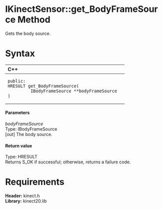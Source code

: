 IKinectSensor::get\_BodyFrameSource Method  
==========================================  

Gets the body source. <span id="syntaxSection"></span>

Syntax  
======  

<table>
<colgroup>
<col width="100%" />
</colgroup>
<thead>
<tr class="header">
<th align="left">C++</th>
</tr>
</thead>
<tbody>
<tr class="odd">
<td align="left"><pre><code>public:  
HRESULT get_BodyFrameSource(  
         IBodyFrameSource **bodyFrameSource  
)</code></pre></td>
</tr>
</tbody>
</table>

<span id="ID4EG"></span>
#### Parameters  

*bodyFrameSource*    
Type: IBodyFrameSource  
[out] The body source.  

<span id="ID4EP"></span>
#### Return value  

Type: HRESULT  
Returns S\_OK if successful; otherwise, returns a failure code.  

<span id="requirements"></span>

Requirements  
============  

**Header:** kinect.h  
**Library:** kinect20.lib  



<!--Please do not edit the data in the comment block below.-->
<!--
TOCTitle : get_BodyFrameSource Method
RLTitle : IKinectSensor::get_BodyFrameSource Method
KeywordK : get_BodyFrameSource method
KeywordK : IKinectSensor::get_BodyFrameSource method
KeywordF : IKinectSensor::get_BodyFrameSource
KeywordF : get_BodyFrameSource
KeywordF : Microsoft.Kinect.kinect.IKinectSensor.get_BodyFrameSource(IBodyFrameSource@)
KeywordA : M:Microsoft.Kinect.kinect.IKinectSensor.get_BodyFrameSource(IBodyFrameSource@)
AssetID : M:Microsoft.Kinect.kinect.IKinectSensor.get_BodyFrameSource(IBodyFrameSource@)
Locale : en-us
CommunityContent : 1
APIType : Managed
APILocation : 
APIName : Microsoft.Kinect.kinect.IKinectSensor::get_BodyFrameSource
TargetOS : Windows
TopicType : kbSyntax
DevLang : C++
DocSet : K4Wv2
ProjType : K4Wv2Proj
Technology : Kinect for Windows
Product : Kinect for Windows SDK v2
productversion : 20
-->
